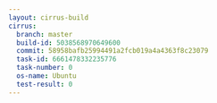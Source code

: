 ```yaml
---
layout: cirrus-build
cirrus:
  branch: master
  build-id: 5038568970649600
  commit: 58958bafb25994491a2fcb019a4a4363f8c23079
  task-id: 6661478332235776
  task-number: 0
  os-name: Ubuntu
  test-result: 0
---
```


